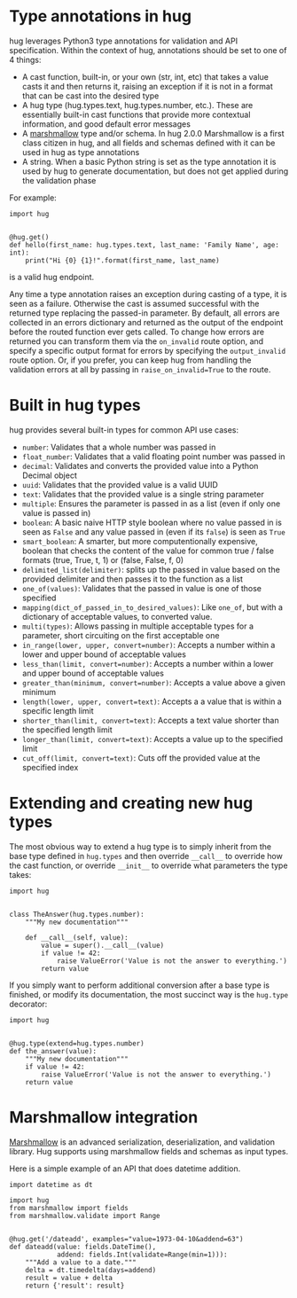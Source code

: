 Type annotations in hug
=======================

hug leverages Python3 type annotations for validation and API specification. Within the context of hug, annotations should be set to one of 4 things:

 - A cast function, built-in, or your own (str, int, etc) that takes a value casts it and then returns it, raising an exception if it is not in a format that can be cast into the desired type
 - A hug type (hug.types.text, hug.types.number, etc.). These are essentially built-in cast functions that provide more contextual information, and good default error messages
 - A [marshmallow](https://marshmallow.readthedocs.org/en/latest/) type and/or schema. In hug 2.0.0 Marshmallow is a first class citizen in hug, and all fields and schemas defined with it can be used in hug as type annotations
 - A string. When a basic Python string is set as the type annotation it is used by hug to generate documentation, but does not get applied during the validation phase

For example:

    import hug


    @hug.get()
    def hello(first_name: hug.types.text, last_name: 'Family Name', age: int):
        print("Hi {0} {1}!".format(first_name, last_name)

is a valid hug endpoint.

Any time a type annotation raises an exception during casting of a type, it is seen as a failure. Otherwise the cast is assumed successful with the returned type replacing the passed-in parameter. By default, all errors are collected in an errors dictionary and returned as the output of the endpoint before the routed function ever gets called. To change how errors are returned you can transform them via the `on_invalid` route option, and specify a specific output format for errors by specifying the `output_invalid` route option. Or, if you prefer, you can keep hug from handling the validation errors at all by passing in `raise_on_invalid=True` to the route.

Built in hug types
==================

hug provides several built-in types for common API use cases:

 - `number`: Validates that a whole number was passed in
 - `float_number`: Validates that a valid floating point number was passed in
 - `decimal`: Validates and converts the provided value into a Python Decimal object
 - `uuid`: Validates that the provided value is a valid UUID
 - `text`: Validates that the provided value is a single string parameter
 - `multiple`: Ensures the parameter is passed in as a list (even if only one value is passed in)
 - `boolean`: A basic naive HTTP style boolean where no value passed in is seen as `False` and any value passed in (even if its `false`) is seen as `True`
 - `smart_boolean`: A smarter, but more computentionally expensive, boolean that checks the content of the value for common true / false formats (true, True, t, 1) or (false, False, f, 0)
 - `delimited_list(delimiter)`: splits up the passed in value based on the provided delimiter and then passes it to the function as a list
 - `one_of(values)`: Validates that the passed in value is one of those specified
 - `mapping(dict_of_passed_in_to_desired_values)`: Like `one_of`, but with a dictionary of acceptable values, to converted value.
 - `multi(types)`: Allows passing in multiple acceptable types for a parameter, short circuiting on the first acceptable one
 - `in_range(lower, upper, convert=number)`: Accepts a number within a lower and upper bound of acceptable values
 - `less_than(limit, convert=number)`: Accepts a number within a lower and upper bound of acceptable values
 - `greater_than(minimum, convert=number)`: Accepts a value above a given minimum
 - `length(lower, upper, convert=text)`: Accepts a a value that is within a specific length limit
 - `shorter_than(limit, convert=text)`: Accepts a text value shorter than the specified length limit
 - `longer_than(limit, convert=text)`: Accepts a value up to the specified limit
 - `cut_off(limit, convert=text)`: Cuts off the provided value at the specified index

Extending and creating new hug types
====================================

The most obvious way to extend a hug type is to simply inherit from the base type defined in `hug.types` and then override `__call__` to override how the cast function, or override `__init__` to override what parameters the type takes:

    import hug


    class TheAnswer(hug.types.number):
        """My new documentation"""

        def __call__(self, value):
            value = super().__call__(value)
            if value != 42:
                raise ValueError('Value is not the answer to everything.')
            return value

If you simply want to perform additional conversion after a base type is finished, or modify its documentation, the most succinct way is the `hug.type` decorator:

    import hug


    @hug.type(extend=hug.types.number)
    def the_answer(value):
        """My new documentation"""
        if value != 42:
            raise ValueError('Value is not the answer to everything.')
        return value


Marshmallow integration
=======================

[Marshmallow](https://marshmallow.readthedocs.org/en/latest/) is an advanced serialization, deserialization, and validation library. Hug supports using marshmallow fields and schemas as input types.

Here is a simple example of an API that does datetime addition.


    import datetime as dt

    import hug
    from marshmallow import fields
    from marshmallow.validate import Range


    @hug.get('/dateadd', examples="value=1973-04-10&addend=63")
    def dateadd(value: fields.DateTime(),
                addend: fields.Int(validate=Range(min=1))):
        """Add a value to a date."""
        delta = dt.timedelta(days=addend)
        result = value + delta
        return {'result': result}
